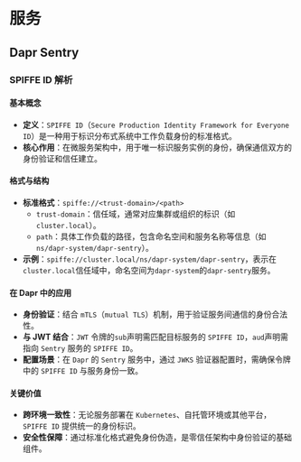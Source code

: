 # 服务

## Dapr Sentry

### SPIFFE ID 解析

#### 基本概念

- **定义**：`SPIFFE ID`（`Secure Production Identity Framework for Everyone ID`）是一种用于标识分布式系统中工作负载身份的标准格式。
- **核心作用**：在微服务架构中，用于唯一标识服务实例的身份，确保通信双方的身份验证和信任建立。

#### 格式与结构

- **标准格式**：`spiffe://<trust-domain>/<path>`
  - `trust-domain`：信任域，通常对应集群或组织的标识（如`cluster.local`）。
  - `path`：具体工作负载的路径，包含命名空间和服务名称等信息（如`ns/dapr-system/dapr-sentry`）。
- **示例**：`spiffe://cluster.local/ns/dapr-system/dapr-sentry`，表示在`cluster.local`信任域中，命名空间为`dapr-system`的`dapr-sentry`服务。

#### 在 Dapr 中的应用

- **身份验证**：结合 `mTLS`（`mutual TLS`）机制，用于验证服务间通信的身份合法性。
- **与 JWT 结合**：`JWT` 令牌的`sub`声明需匹配目标服务的 `SPIFFE ID`，`aud`声明需指向 `Sentry` 服务的 `SPIFFE ID`。
- **配置场景**：在 `Dapr` 的 `Sentry` 服务中，通过 `JWKS` 验证器配置时，需确保令牌中的 `SPIFFE ID` 与服务身份一致。

#### 关键价值

- **跨环境一致性**：无论服务部署在 `Kubernetes`、自托管环境或其他平台，`SPIFFE ID` 提供统一的身份标识。
- **安全性保障**：通过标准化格式避免身份伪造，是零信任架构中身份验证的基础组件。